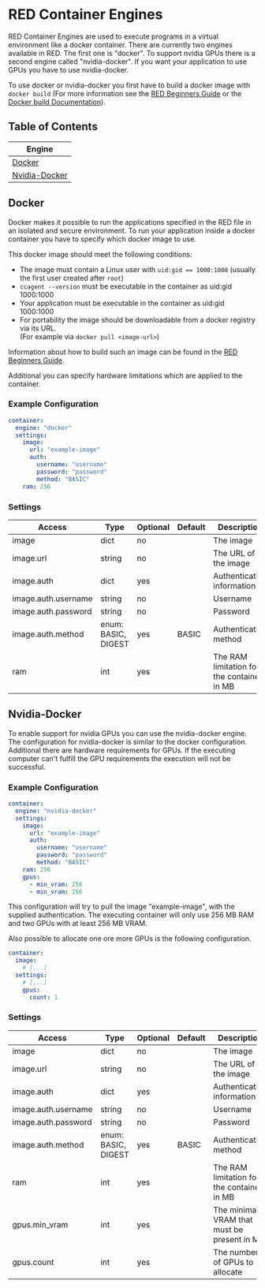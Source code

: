 # RED Container Engines

RED Container Engines are used to execute programs in a virtual environment like a docker container.
There are currently two engines available in RED. The first one is "docker".
To support nvidia GPUs there is a second engine called "nvidia-docker". If you want your application to use GPUs you have to use nvidia-docker.

To use docker or nvidia-docker you first have to build a docker image with `docker build`
(For more information see the [RED Beginners Guide](https://www.curious-containers.cc/red-beginners-guide.html#container-image) or
the [Docker build Documentation](https://docs.docker.com/engine/reference/commandline/build/)).

## Table of Contents

| Engine |
| --- |
| [Docker](#docker) |
| [Nvidia-Docker](#nvidia-docker) |

## Docker

Docker makes it possible to run the applications specified in the RED file in an isolated and secure environment.
To run your application inside a docker container you have to specify which docker image to use.

This docker image should meet the following conditions:
- The image must contain a Linux user with `uid:gid == 1000:1000` (usually the first user created after `root`)
- `ccagent --version` must be executable in the container as uid:gid 1000:1000
- Your application must be executable in the container as uid:gid 1000:1000
- For portability the image should be downloadable from a docker registry via its URL.  
  (For example via `docker pull <image-url>`)

Information about how to build such an image can be found in the [RED Beginners Guide](https://www.curious-containers.cc/red-beginners-guide.html#container-image).

Additional you can specify hardware limitations which are applied to the container.

### Example Configuration

```yaml
container:
  engine: "docker"
  settings:
    image:
      url: "example-image"
      auth:
        username: "username"
        password: "password"
        method: "BASIC"
    ram: 256
```

### Settings

| Access | Type | Optional | Default | Description |
| --- | --- | --- | --- | --- |
| image | dict | no | | The image |
| image.url | string | no | | The URL of the image |
| image.auth | dict | yes | | Authentication information |
| image.auth.username | string | no | | Username |
| image.auth.password | string | no | | Password |
| image.auth.method | enum: BASIC, DIGEST | yes | BASIC | Authentication method |
| ram | int | yes | | The RAM limitation for the container in MB |

## Nvidia-Docker

To enable support for nvidia GPUs you can use the nvidia-docker engine. The configuration for nvidia-docker is similar to the docker configuration.
Additional there are hardware requirements for GPUs. If the executing computer can't fulfill the GPU requirements the execution will not be successful.

### Example Configuration

```yaml
container:
  engine: "nvidia-docker"
  settings:
    image:
      url: "example-image"
      auth:
        username: "username"
        password: "password"
        method: "BASIC"
    ram: 256
    gpus:
      - min_vram: 256
      - min_vram: 256
```


This configuration will try to pull the image "example-image", with the supplied authentication. The executing container will only use 256 MB RAM and two GPUs with at least 256 MB VRAM.

Also possible to allocate one ore more GPUs is the following configuration.

```yaml
container:
  image:
    # [...]
  settings:
    # [...]
    gpus:
      count: 1
```

### Settings

| Access | Type | Optional | Default | Description |
| --- | --- | --- | --- | --- |
| image | dict | no | | The image |
| image.url | string | no | | The URL of the image |
| image.auth | dict | yes | | Authentication information |
| image.auth.username | string | no | | Username |
| image.auth.password | string | no | | Password |
| image.auth.method | enum: BASIC, DIGEST | yes | BASIC | Authentication method |
| ram | int | yes | | The RAM limitation for the container in MB |
| gpus.min\_vram | int | yes | | The minimal VRAM that must be present in MB |
| gpus.count | int | yes | | The number of GPUs to allocate |
